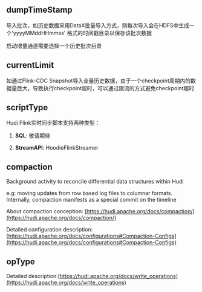 ## dumpTimeStamp

导入批次，如历史数据采用DataX批量导入方式，则每次导入会在HDFS中生成一个'yyyyMMddHHmmss' 格式的时间戳目录以保存该批次数据

启动增量通道需要选择一个历史批次目录

## currentLimit

如通过Flink-CDC Snapshot导入全量历史数据，由于一个checkpoint周期内的数据量巨大，导致执行checkpoint超时，可以通过限流的方式避免checkpoint超时

## scriptType

Hudi Flink实时同步脚本支持两种类型：

1. **SQL**: 敬请期待

2. **StreamAPI**: HoodieFlinkStreamer

## compaction

Background activity to reconcile differential data structures within Hudi 

e.g: moving updates from row based log files to columnar formats. Internally, compaction manifests as a special commit on the timeline

About compaction conception: [https://hudi.apache.org/docs/compaction/](https://hudi.apache.org/docs/compaction/)

Detailed configuration description: [https://hudi.apache.org/docs/configurations#Compaction-Configs](https://hudi.apache.org/docs/configurations#Compaction-Configs)

## opType 

Detailed description:[https://hudi.apache.org/docs/write_operations](https://hudi.apache.org/docs/write_operations)


